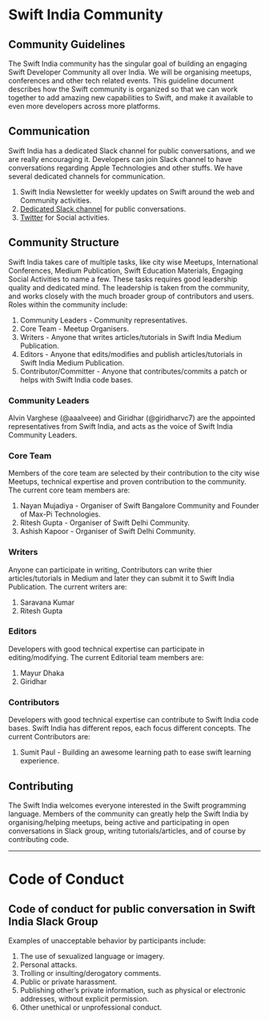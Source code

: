 # Swift India Community

## Community Guidelines

The Swift India community has the singular goal of building an engaging Swift Developer Community all over India. We will be organising meetups, conferences and other tech related events. This guideline document describes how the Swift community is organized so that we can work together to add amazing new capabilities to Swift, and make it available to even more developers across more platforms.

## Communication

Swift India has a dedicated Slack channel for public conversations, and we are really encouraging it. Developers can join Slack channel to have conversations regarding Apple Technologies and other stuffs. We have several dedicated channels for communication. 

  1. Swift India Newsletter for weekly updates on Swift around the web and Community activities.
  2. [Dedicated Slack channel](https://swiftindia.slack.com) for public conversations.
  3. [Twitter](https://twitter.com/swiftindiagroup) for Social activities. 


## Community Structure

Swift India takes care of multiple tasks, like city wise Meetups, International Conferences, Medium Publication, Swift Education Materials, Engaging Social Activities to name a few. These tasks requires good leadership quality and dedicated mind. The leadership is taken from the community, and works closely with the much broader group of contributors and users. Roles within the community include:

  1. Community Leaders - Community representatives.
  2. Core Team - Meetup Organisers.
  3. Writers - Anyone that writes articles/tutorials in Swift India Medium Publication.
  5. Editors - Anyone that edits/modifies and publish articles/tutorials in Swift India Medium Publication.
  6. Contributor/Committer - Anyone that contributes/commits a patch or helps with Swift India code bases.


### Community Leaders

Alvin Varghese (@aaalveee) and Giridhar (@giridharvc7) are the appointed representatives from Swift India, and acts as the voice of Swift India Community Leaders.

### Core Team

Members of the core team are selected by their contribution to the city wise Meetups, technical expertise and proven contribution to the community. The current core team members are:

  1. Nayan Mujadiya - Organiser of Swift Bangalore Community and Founder of Max-Pi Technologies.
  2. Ritesh Gupta - Organiser of Swift Delhi Community.
  3. Ashish Kapoor - Organiser of Swift Delhi Community.

### Writers

Anyone can participate in writing, Contributors can write thier articles/tutorials in Medium and later they can submit it to Swift India Publication. The current writers are:

  1. Saravana Kumar 
  2. Ritesh Gupta

### Editors

Developers with good technical expertise can participate in editing/modifying. The current Editorial team members are:

  1. Mayur Dhaka
  2. Giridhar
  
  
### Contributors

Developers with good technical expertise can contribute to Swift India code bases. Swift India has different repos, each focus different concepts. The current Contributors are:

  1. Sumit Paul - Building an awesome learning path to ease swift learning experience.
  
  
## Contributing

The Swift India welcomes everyone interested in the Swift programming language. Members of the community can greatly help the Swift India by organising/helping meetups, being active and participating in open conversations in Slack group, writing tutorials/articles, and of course by contributing code.

----------

# Code of Conduct

## Code of conduct for public conversation in Swift India Slack Group

Examples of unacceptable behavior by participants include:

  1. The use of sexualized language or imagery.
  2. Personal attacks.
  3. Trolling or insulting/derogatory comments.
  4. Public or private harassment.
  5. Publishing other’s private information, such as physical or electronic addresses, without explicit permission.
  6. Other unethical or unprofessional conduct.
  
  
  
